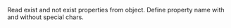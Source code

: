 Read exist and not exist properties from object.
Define property name with and without special chars.